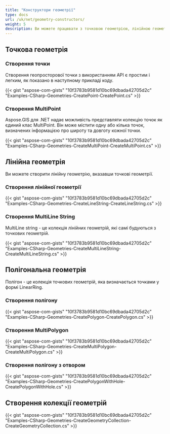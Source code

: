 ```yaml
---
title: "Конструктори геометрії"
type: docs
url: /uk/net/geometry-constructors/
weight: 5
description: Ви можете працювати з точковою геометрією, лінійною геометрією, полігональною геометрією та створювати колекції геометрій за допомогою GIS C# Library.
---
```


## **Точкова геометрія**
### **Створення точки**
Створення геопросторової точки з використанням API є простим і легким, як показано в наступному прикладі коду.

{{< gist "aspose-com-gists" "10f3783b9581d10bc69dbada42705d2c" "Examples-CSharp-Geometries-CreatePoint-CreatePoint.cs" >}}
### **Створення MultiPoint**
Aspose.GIS для .NET надає можливість представляти колекцію точок як єдиний клас MultiPoint. Він може містити одну або кілька точок, визначених інформацією про широту та довготу кожної точки.

{{< gist "aspose-com-gists" "10f3783b9581d10bc69dbada42705d2c" "Examples-CSharp-Geometries-CreateMultiPoint-CreateMultiPoint.cs" >}}
## **Лінійна геометрія**
Ви можете створити лінійну геометрію, вказавши точкові геометрії.
### **Створення лінійної геометрії**
{{< gist "aspose-com-gists" "10f3783b9581d10bc69dbada42705d2c" "Examples-CSharp-Geometries-CreateLineString-CreateLineString.cs" >}}
### **Створення MultiLine String**
MultiLine string - це колекція лінійних геометрій, які самі будуються з точкових геометрій.

{{< gist "aspose-com-gists" "10f3783b9581d10bc69dbada42705d2c" "Examples-CSharp-Geometries-CreateMultiLineString-CreateMultiLineString.cs" >}}
## **Полігональна геометрія**
Полігон - це колекція точкових геометрій, яка визначається точками у формі LinearRing.
### **Створення полігону**
{{< gist "aspose-com-gists" "10f3783b9581d10bc69dbada42705d2c" "Examples-CSharp-Geometries-CreatePolygon-CreatePolygon.cs" >}}
### **Створення MultiPolygon**
{{< gist "aspose-com-gists" "10f3783b9581d10bc69dbada42705d2c" "Examples-CSharp-Geometries-CreateMultiPolygon-CreateMultiPolygon.cs" >}}
### **Створення полігону з отвором**
{{< gist "aspose-com-gists" "10f3783b9581d10bc69dbada42705d2c" "Examples-CSharp-Geometries-CreatePolygonWithHole-CreatePolygonWithHole.cs" >}}
## **Створення колекції геометрій**
{{< gist "aspose-com-gists" "10f3783b9581d10bc69dbada42705d2c" "Examples-CSharp-Geometries-CreateGeometryCollection-CreateGeometryCollection.cs" >}}
